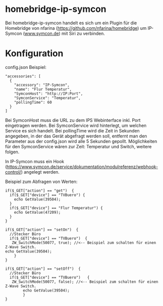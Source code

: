 # homebridge-ip-symcon
Bei homebridge-ip-symcon handelt es sich um ein Plugin für die Homebridge von nfarina (https://github.com/nfarina/homebridge) um IP-Symcon (www.symcon.de) mit Siri zu verbinden.

# Konfiguration

config.json Beispiel:

```
"accessories": [
  {
    "accessory": "IP-Symcon",
    "name": "Flur Temperatur",
    "SymconHost": "http://IP:Port",
    "SymconService": "Temperatur",
    "pollingTime": 60
  }
]
```

Bei SymconHost muss die URL zu dem IPS Webinterface inkl. Port eingetragen werden.
Bei SymconService wird hinterlegt, um welchen Service es sich handelt.
Bei pollingTime wird die Zeit in Sekunden angegeben, in der das Gerät abgefragt werden soll, entfernt man den Parameter aus der config.json wird alle 5 Sekunden gepollt.
Möglichkeiten für den SymconService wären zur Zeit: Temperatur und Switch, weitere folgen.

In IP-Symcon muss ein Hook (https://www.symcon.de/service/dokumentation/modulreferenz/webhook-control/) angelegt werden.

Beispiel zum Abfragen von Werten:

```
if($_GET["action"] == "get")  {
  if($_GET["device"] == "TVBuero") {
    echo GetValue(39504);
  }
  if($_GET["device"] == "Flur Temperatur") {
    echo GetValue(47209);
  }
}

if($_GET["action"] == "setOn")  {
  //Stecker Büro
  if($_GET["device"] == "TVBuero")  {
   ZW_SwitchMode(50077, true); //<-- Beispiel zum schalten für einen Z-Wave Switch.
echo GetValue(39504);   
	}
}

if($_GET["action"] == "setOff")  {
  //Stecker Büro
  if($_GET["device"] == "TVBuero")   {
   ZW_SwitchMode(50077, false); //<-- Beispiel zum schalten für einen Z-Wave Switch.
		echo GetValue(39504);
		}
}
```

